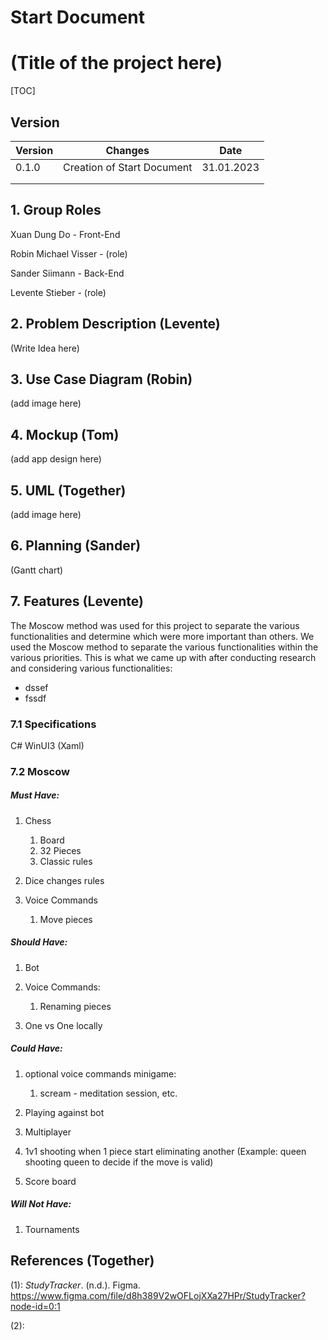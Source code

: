 # Start Document

# (Title of the project here)

[TOC]

## Version

| Version | Changes                    | Date       |
| ------- | -------------------------- | ---------- |
| 0.1.0   | Creation of Start Document | 31.01.2023 |
|         |                            |            |
|         |                            |            |

## 1. Group Roles

Xuan Dung Do - Front-End

Robin Michael Visser - (role)

Sander Siimann - Back-End

Levente Stieber - (role)

## 2. Problem Description (Levente)

(Write Idea here)

## 3. Use Case Diagram (Robin)

(add image here)

## 4. Mockup (Tom)

(add app design here)

## 5. UML (Together)

(add image here)

## 6. Planning (Sander)

(Gantt chart)

## 7. Features (Levente)

The Moscow method was used for this project to separate the various functionalities and determine which were more important than others. We used the Moscow method to separate the various functionalities within the various priorities.
This is what we came up with after conducting research and considering various functionalities:

- dssef
- fssdf

### 7.1 Specifications

C# WinUI3 (Xaml)

### 7.2 Moscow

##### Must Have:

1. Chess
   1. Board
   2. 32 Pieces
   3. Classic rules

2. Dice changes rules
3. Voice Commands
   1. Move pieces


##### Should Have:

1. Bot
2. Voice Commands:
   1. Renaming pieces

3. One vs One locally

##### Could Have:

1. optional voice commands minigame:
   1. scream - meditation session, etc. 

2. Playing against bot
3. Multiplayer
4. 1v1 shooting when 1 piece start eliminating another (Example: queen shooting queen to decide if the move is valid)
5. Score board

##### Will Not Have:

1. Tournaments



## References (Together)

(1): *StudyTracker*. (n.d.). Figma. https://www.figma.com/file/d8h389V2wOFLojXXa27HPr/StudyTracker?node-id=0:1

(2): 
